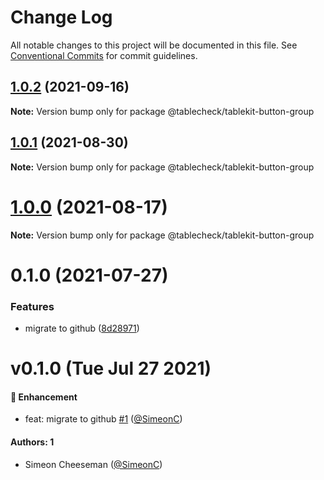 # Change Log

All notable changes to this project will be documented in this file.
See [Conventional Commits](https://conventionalcommits.org) for commit guidelines.

## [1.0.2](https://github.com/tablecheck/tablekit/compare/@tablecheck/tablekit-button-group@1.0.1...@tablecheck/tablekit-button-group@1.0.2) (2021-09-16)

**Note:** Version bump only for package @tablecheck/tablekit-button-group





## [1.0.1](https://github.com/tablecheck/tablekit/compare/@tablecheck/tablekit-button-group@1.0.0...@tablecheck/tablekit-button-group@1.0.1) (2021-08-30)

**Note:** Version bump only for package @tablecheck/tablekit-button-group





# [1.0.0](https://github.com/tablecheck/tablekit/compare/@tablecheck/tablekit-button-group@0.1.0...@tablecheck/tablekit-button-group@1.0.0) (2021-08-17)

**Note:** Version bump only for package @tablecheck/tablekit-button-group





# 0.1.0 (2021-07-27)


### Features

* migrate to github ([8d28971](https://github.com/tablecheck/tablekit/commit/8d28971175010fcb2a3cd9c48a749e7af1bdc9f9))





# v0.1.0 (Tue Jul 27 2021)

#### 🚀 Enhancement

- feat: migrate to github [#1](https://github.com/tablecheck/tablekit/pull/1) ([@SimeonC](https://github.com/SimeonC))

#### Authors: 1

- Simeon Cheeseman ([@SimeonC](https://github.com/SimeonC))
